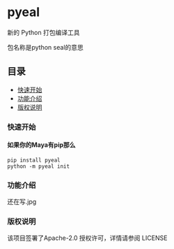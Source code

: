 # pyeal

新的 Python 打包编译工具

包名称是python seal的意思

## 目录

- [快速开始](#快速开始)
- [功能介绍](#功能介绍)
- [版权说明](#版权说明)

### 快速开始

#### 如果你的Maya有pip那么

```commandline
pip install pyeal
python -m pyeal init
```

### 功能介绍

还在写.jpg

### 版权说明

该项目签署了Apache-2.0 授权许可，详情请参阅 LICENSE
